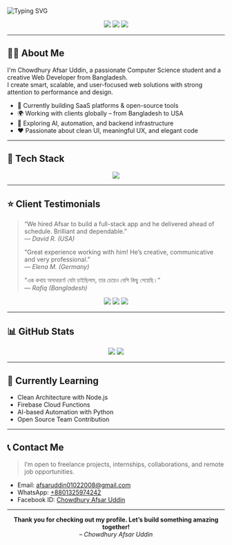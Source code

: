 <!-- Header Banner -->
<img src="https://readme-typing-svg.demolab.com?font=Fira+Code&weight=500&size=24&pause=1000&color=F79A16&background=000000FF&center=true&width=1000&lines=Hi%2C+I'm+Chowdhury+Afsar+Uddin!;Full-Stack+Developer+%7C+CS+Student+%7C+Tech+Strategist;Welcome+to+my+world+of+creative+coding" alt="Typing SVG" />

<p align="center">
  <img src="https://img.shields.io/badge/Web_Developer-Full_Stack-blueviolet?style=flat-square&logo=appveyor" />
  <img src="https://img.shields.io/badge/Freelancer-Available-orange?style=flat-square" />
  <img src="https://img.shields.io/badge/Tech_Lover-100%25-green?style=flat-square" />
</p>

---

## 👨‍💻 About Me

I'm Chowdhury Afsar Uddin, a passionate Computer Science student and a creative Web Developer from Bangladesh.  
I create smart, scalable, and user-focused web solutions with strong attention to performance and design.

- 🔭 Currently building SaaS platforms & open-source tools  
- 🌍 Working with clients globally – from Bangladesh to USA  
- 🧠 Exploring AI, automation, and backend infrastructure  
- ❤️ Passionate about clean UI, meaningful UX, and elegant code

---

## 🚀 Tech Stack

<p align="center">
  <img src="https://skillicons.dev/icons?i=html,css,js,react,nodejs,mongodb,python,figma,git,github,firebase,vscode" />
</p>

---

## ⭐ Client Testimonials

> “We hired Afsar to build a full-stack app and he delivered ahead of schedule. Brilliant and dependable.”  
> — *David R. (USA)*  
>
> “Great experience working with him! He’s creative, communicative and very professional.”  
> — *Elena M. (Germany)*  
>
> “এক কথায় অসাধারণ! যেটা চাইছিলাম, তার চেয়েও বেশি কিছু পেয়েছি।”  
> — *Rafiq (Bangladesh)*  

<p align="center">
  <img src="https://img.shields.io/badge/20%2B_Clients_Served-%E2%9C%94%EF%B8%8F-green?style=flat-square" />
  <img src="https://img.shields.io/badge/98%25_Satisfaction_Rate-%E2%AD%90%EF%B8%8F-blue?style=flat-square" />
  <img src="https://img.shields.io/badge/15%2B_Reviews-Verified-yellow?style=flat-square" />
</p>

---

## 📊 GitHub Stats

<p align="center">
  <img src="https://github-readme-stats.vercel.app/api?username=AfsarCodeLab&theme=tokyonight&show_icons=true" />
  <img src="https://github-readme-streak-stats.herokuapp.com/?user=AfsarCodeLab&theme=tokyonight" />
</p>

---

## 🧠 Currently Learning

- Clean Architecture with Node.js  
- Firebase Cloud Functions  
- AI-based Automation with Python  
- Open Source Team Contribution

---

## 📞 Contact Me

> I’m open to freelance projects, internships, collaborations, and remote job opportunities.

- Email: afsaruddin01022008@gmail.com  
- WhatsApp: [+8801325974242](https://wa.me/8801325974242)  
- Facebook ID: [Chowdhury Afsar Uddin](https://facebook.com/chowdhuryafsaruddin2006)

---

<p align="center">
  <b>Thank you for checking out my profile. Let’s build something amazing together!</b><br />
  <i>– Chowdhury Afsar Uddin</i>
</p>
